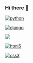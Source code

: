 ### Hi there 👋

[![python](https://img.shields.io/badge/Python-3776AB?style=for-the-badge&logo=python&logoColor=white)](https://github.com/JuanBindez/auto)

[![django](https://img.shields.io/badge/Django-092E20?style=for-the-badge&logo=django&logoColor=white)]()

[![](https://img.shields.io/badge/Bootstrap-563D7C?style=for-the-badge&logo=bootstrap&logoColor=white)]()

[![html5](https://img.shields.io/badge/HTML5-E34F26?style=for-the-badge&logo=html5&logoColor=white)]()

[![css3](https://img.shields.io/badge/CSS3-1572B6?style=for-the-badge&logo=css3&logoColor=white)]()

[![]()]()

[![]()]()
